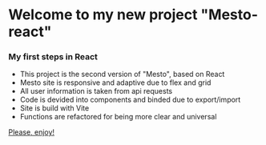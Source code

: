 # Welcome to my new project "Mesto-react"

### My first steps in React

* This project is the second version of "Mesto", based on React
* Mesto site is responsive and adaptive due to flex and grid 
* All user information is taken from api requests
* Code is devided into components and binded due to export/import 
* Site is build with Vite
* Functions are refactored for being more clear and universal

[Please, enjoy!](https://kamille57.github.io/mesto-react/ "Traveller's Page")
